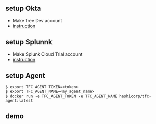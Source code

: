 ## setup Okta

* Make free Dev account
* [instruction](https://www.terraform.io/docs/cloud/users-teams-organizations/single-sign-on/okta.html)

## setup Splunnk

* Make Splunk Cloud Trial account
* [instruction](https://www.terraform.io/docs/cloud/integrations/splunk/index.html#installation-amp-configuration)

## setup Agent
```shell script
$ export TFC_AGENT_TOKEN=<token>
$ export TFC_AGENT_NAME=<my_agent_name>
$ docker run -e TFC_AGENT_TOKEN -e TFC_AGENT_NAME hashicorp/tfc-agent:latest
```

## demo
